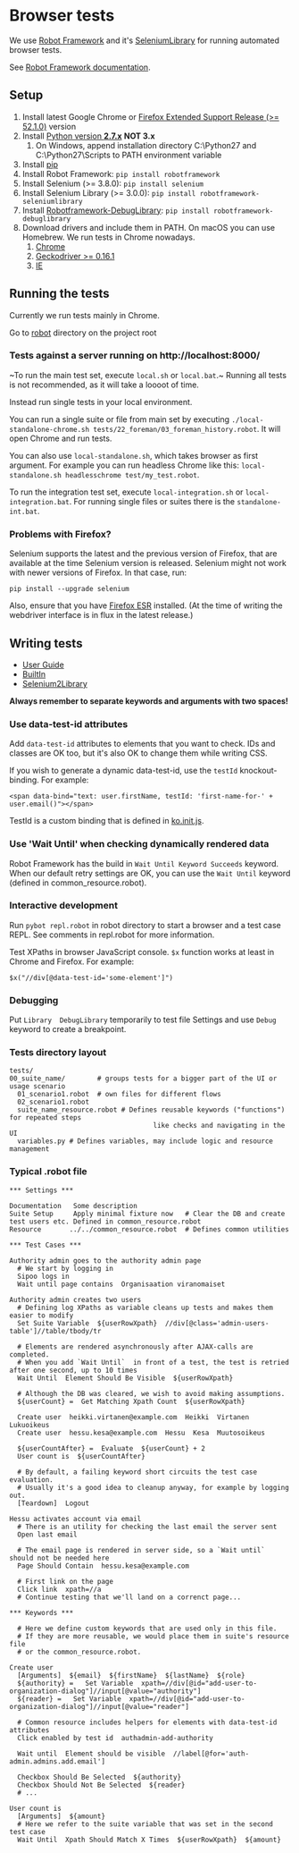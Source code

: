 # Browser tests

We use [Robot Framework](http://robotframework.org/) and it's
[SeleniumLibrary](https://github.com/robotframework/SeleniumLibrary)
for running automated browser tests.

See [Robot Framework documentation](http://robotframework.org/robotframework/).

## Setup

1. Install latest Google Chrome or [Firefox Extended Support Release (>= 52.1.0)](https://www.mozilla.org/en-US/firefox/organizations/all/) version
2. Install [Python version **2.7.x**](http://www.python.org/getit/) **NOT 3.x**
    1.  On Windows, append installation directory C:\Python27 and C:\Python27\Scripts to PATH environment variable
3. Install [pip](http://www.pip-installer.org/en/latest/installing.html)
4. Install Robot Framework: `pip install robotframework`
5. Install Selenium (>= 3.8.0): `pip install selenium`
6. Install Selenium Library (>= 3.0.0): `pip install robotframework-seleniumlibrary`
7. Install [Robotframework-DebugLibrary](https://github.com/xyb/robotframework-debuglibrary): `pip install robotframework-debuglibrary`
8. Download drivers and include them in PATH. On macOS you can use Homebrew. We run tests in Chrome nowadays.
    1. [Chrome](https://sites.google.com/a/chromium.org/chromedriver/downloads)
    2. [Geckodriver >= 0.16.1](https://github.com/mozilla/geckodriver/releases/)
    3. [IE](http://selenium-release.storage.googleapis.com/index.html)


## Running the tests

Currently we run tests mainly in Chrome.

Go to [robot](../robot) directory on the project root

### Tests against a server running on http://localhost:8000/

~To run the main test set, execute `local.sh` or  `local.bat`.~ Running all tests is not recommended, as it will take a loooot of time.

Instead run single tests in your local environment.

You can run a single suite or file from main set by executing `./local-standalone-chrome.sh tests/22_foreman/03_foreman_history.robot`.
It will open Chrome and run tests.

You can also use `local-standalone.sh`, which takes browser as first argument. For example you can run headless Chrome like this: `local-standalone.sh headlesschrome test/my_test.robot`.

To run the integration test set, execute `local-integration.sh` or  `local-integration.bat`.
For running single files or suites there is the `standalone-int.bat`.

### Problems with Firefox?

Selenium supports the latest and the previous version of Firefox, that are available at the time Selenium version is released.
Selenium might not work with newer versions of Firefox. In that case, run:

    pip install --upgrade selenium

Also, ensure that you have [Firefox ESR](https://www.mozilla.org/en-US/firefox/organizations/all/) installed.
(At the time of writing the webdriver interface is in flux in the latest release.)

## Writing tests

  - [User Guide](http://robotframework.org/robotframework/latest/RobotFrameworkUserGuide.html)
  - [BuiltIn](http://robotframework.org/robotframework/latest/libraries/BuiltIn.html)
  - [Selenium2Library](http://robotframework.org/Selenium2Library/Selenium2Library.html)

**Always remember to separate keywords and arguments with two spaces!**

### Use data-test-id attributes

Add `data-test-id` attributes to elements that you want to check.
IDs and classes are OK too, but it's also OK to change them while writing CSS.

If you wish to generate a dynamic data-test-id, use the `testId` knockout-binding. For example:

    <span data-bind="text: user.firstName, testId: 'first-name-for-' + user.email()"></span>

TestId is a custom binding that is defined in [ko.init.js](../resources/private/common/ko.init.js).

### Use 'Wait Until' when checking dynamically rendered data

Robot Framework has the build in `Wait Until Keyword Succeeds` keyword.
When our default retry settings are OK, you can use the `Wait Until`  keyword
(defined in common_resource.robot).

### Interactive development

Run `pybot repl.robot` in robot directory to start a browser and a test case REPL.
See comments in repl.robot for more information.

Test XPaths in browser JavaScript console. `$x` function works at least in Chrome and Firefox. For example:

    $x("//div[@data-test-id='some-element']")

### Debugging

Put `Library  DebugLibrary` temporarily to test file Settings and use `Debug` keyword to create a breakpoint.

### Tests directory layout

    tests/
    00_suite_name/        # groups tests for a bigger part of the UI or usage scenario
      01_scenario1.robot  # own files for different flows
      02_scenario1.robot
      suite_name_resource.robot # Defines reusable keywords ("functions") for repeated steps
                                        like checks and navigating in the UI
      variables.py # Defines variables, may include logic and resource management

### Typical .robot file

    *** Settings ***

    Documentation   Some description
    Suite Setup     Apply minimal fixture now   # Clear the DB and create test users etc. Defined in common_resource.robot
    Resource       ../../common_resource.robot  # Defines common utilities

    *** Test Cases ***

    Authority admin goes to the authority admin page
      # We start by logging in
      Sipoo logs in
      Wait until page contains  Organisaation viranomaiset

    Authority admin creates two users
      # Defining log XPaths as variable cleans up tests and makes them easier to modify
      Set Suite Variable  ${userRowXpath}  //div[@class='admin-users-table']//table/tbody/tr

      # Elements are rendered asynchronously after AJAX-calls are completed.
      # When you add `Wait Until`  in front of a test, the test is retried after one second, up to 10 times
      Wait Until  Element Should Be Visible  ${userRowXpath}

      # Although the DB was cleared, we wish to avoid making assumptions.
      ${userCount} =  Get Matching Xpath Count  ${userRowXpath}

      Create user  heikki.virtanen@example.com  Heikki  Virtanen  Lukuoikeus
      Create user  hessu.kesa@example.com  Hessu  Kesa  Muutosoikeus

      ${userCountAfter} =  Evaluate  ${userCount} + 2
      User count is  ${userCountAfter}

      # By default, a failing keyword short circuits the test case evaluation.
      # Usually it's a good idea to cleanup anyway, for example by logging out.
      [Teardown]  Logout

    Hessu activates account via email
      # There is an utility for checking the last email the server sent
      Open last email

      # The email page is rendered in server side, so a `Wait until` should not be needed here
      Page Should Contain  hessu.kesa@example.com

      # First link on the page
      Click link  xpath=//a
      # Continue testing that we'll land on a correnct page...

    *** Keywords ***

      # Here we define custom keywords that are used only in this file.
      # If they are more reusable, we would place them in suite's resource file
      # or the common_resource.robot.

    Create user
      [Arguments]  ${email}  ${firstName}  ${lastName}  ${role}
      ${authority} =   Set Variable  xpath=//div[@id="add-user-to-organization-dialog"]//input[@value="authority"]
      ${reader} =   Set Variable  xpath=//div[@id="add-user-to-organization-dialog"]//input[@value="reader"]

      # Common resource includes helpers for elements with data-test-id attributes
      Click enabled by test id  authadmin-add-authority

      Wait until  Element should be visible  //label[@for='auth-admin.admins.add.email']

      Checkbox Should Be Selected  ${authority}
      Checkbox Should Not Be Selected  ${reader}
      # ...

    User count is
      [Arguments]  ${amount}
      # Here we refer to the suite variable that was set in the second test case
      Wait Until  Xpath Should Match X Times  ${userRowXpath}  ${amount}
